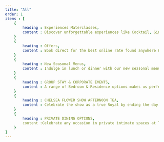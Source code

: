 ```yaml
---
title: "All"
order: 1
items : [
    {
        heading : Experiences Materclasses,
        content : Discover unforgettable experiences like Cocktail, Gin & Whiskey Masterclasses for hotel residents and non-residents
    }
    {
        heading : Offers,
        content : Book direct for the best online rate found anywhere & a host of exclusive perks
    }
    {
        heading : New Seasonal Menus,
        content : Indulge in lunch or dinner with our new seasonal menus
    }
    {
        heading : GROUP STAY & CORPORATE EVENTS,
        content : A range of Bedroom & Residence options makes us perfect for Group & Corporate stays and events
    }
    {
        heading : CHELSEA FLOWER SHOW AFTERNOON TEA,
        content : Celebrate the show as a true Royal by ending the day with our themed Afternoon Tea
    }
    {
        heading : PRIVATE DINING OPTIONS,
        content :Celebrate any occasion in private intimate spaces at The Athenaeum Hotel & Residences
    }
]
---
```


